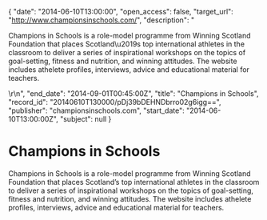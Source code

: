 {
  "date": "2014-06-10T13:00:00", 
  "open_access": false, 
  "target_url": "http://www.championsinschools.com/", 
  "description": "<p>Champions in Schools is a role-model programme from Winning Scotland Foundation that places Scotland\u2019s top international athletes in the classroom to deliver a series of inspirational workshops on the topics of goal-setting, fitness and nutrition, and winning attitudes. The website includes athelete profiles, interviews, advice and educational material for teachers.</p>\r\n", 
  "end_date": "2014-09-01T00:45:00Z", 
  "title": "Champions in Schools", 
  "record_id": "20140610T130000/pDj39bDEHNDbrro02g6igg==", 
  "publisher": "championsinschools.com", 
  "start_date": "2014-06-10T13:00:00Z", 
  "subject": null
}

# Champions in Schools

<p>Champions in Schools is a role-model programme from Winning Scotland Foundation that places Scotland’s top international athletes in the classroom to deliver a series of inspirational workshops on the topics of goal-setting, fitness and nutrition, and winning attitudes. The website includes athelete profiles, interviews, advice and educational material for teachers.</p>
